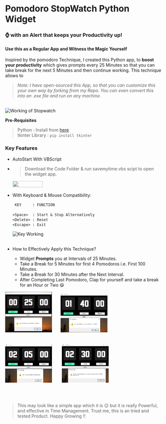 # Pomodoro StopWatch Python Widget

### :watch: with an Alert that keeps your Productivity up!

#### Use this as a Regular App and Witness the Magic Yourself 


Inspired by the pomodoro Technique, I created this Python app, to **boost your productivity** which gives prompts every 25 Minutes so that you can take break for the next 5 Minutes and then continue working. This technique allows to 


> *Note: I have open-sourced this App, so that you can customize this your own way by forking from my Repo. 
   You can even convert this into an .exe file and run on any machine.*

<br>
<img src = "gifs/main_preview.gif" width = "55%" height = "55%" alt = "Working of Stopwatch">

**Pre-Requisites**
> Python : Install from [here](https://www.python.org/downloads/)<br>
> tkinter Library : `pip install tkinter`

### Key Features
+ AutoStart With VBScript <br>
+ > Download the Code Folder & run savemytime.vbs scipt to open the widget app.
    <img src = "gifs/open.gif" width = "45%" height = "45%">

+ With Keyboard & Mouse Compatibility:

       KEY     : FUNCTION
      
      <Space>  : Start & Stop Alternatively
      <Delete> : Reset
      <Escape> : Exit

  <img src = "gifs/keys.gif" width = "45%" height = "45%" alt = "Key Working"> 
  <br><br>

+ How to Effectively Apply this Technique?
  + Widget **Prompts** you at Intervals of 25 Minutes. 
  + Take a Break for 5 Minutes for first 4 Pomodoros i.e. First 100 Minutes.
  + Take a Break for 30 Minutes after the Next Interval.
  + After Completing Last Pomodoro, Clap for yourself and take a break for an Hour or Two :smiley:
 

<img src = "images/alert1.PNG" width = "30%" height = "30%"> &nbsp;&nbsp;&nbsp;&nbsp;&nbsp;&nbsp;<img src = "images/alert2.PNG" width = "30%" height = "30%"> <br> <br> <br>
<img src = "images/alert3.PNG" width = "30%" height = "30%"> &nbsp;&nbsp;&nbsp;&nbsp;&nbsp;&nbsp; <img src = "images/alert4.PNG" width = "30%" height = "30%">

<br> <br>

> This may look like a simple app which it is :wink: but it is really Powerful, and effective in Time Management. Trust me, this is an tried and tested Product. Happy Growing !!
